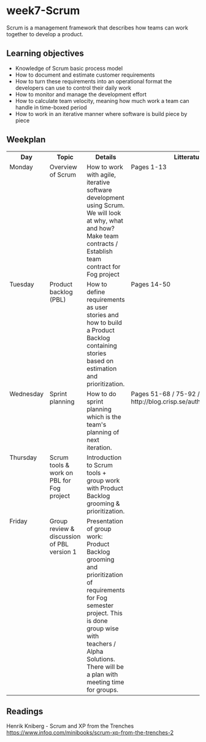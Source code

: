 <style>
td
{
  vertical-align: top;
}
</style>
# week7-Scrum
Scrum is a management framework that describes how teams can work together to develop a product.

## Learning objectives
- Knowledge of Scrum basic process model
- How to document and estimate customer requirements
- How to turn these requirements into an operational format the developers can use to control their daily work
- How to monitor and manage the development effort 
- How to calculate team velocity, meaning how much work a team can handle in time-boxed period
- How to work in an iterative manner where software is build piece by piece

## Weekplan
<table>
	<tr>
		<th>Day</th>
		<th>Topic</th>
		<th>Details</th>
		<th>Litterature</th>
    </tr>
	<tr>
		<td>Monday</td>
		<td>Overview of Scrum</td>	
		<td>
		How to work with agile, iterative software development using Scrum. We will look at why, what and how?<br>
		Make team contracts / Establish team contract for Fog project
		</td>
		<td>Pages 1-13</td>	
	</tr>
	<tr>
		<td>Tuesday</td>
		<td>Product backlog (PBL)</td>
		<td>
		How to define requirements as user stories and how to build a Product Backlog containing stories based on estimation and prioritization.
		</td>
		<td>Pages 14-50</td>	
	</tr>
	<tr>
		<td>Wednesday</td>
		<td>Sprint planning</td>	
		<td>
		How to do sprint planning which is the team's planning of next iteration.
		</td>
		<td>Pages 51-68 / 75-92 / Video: http://blog.crisp.se/author/henrikkniberg</td>	
	</tr>
	<tr>
		<td>Thursday</td>
		<td>Scrum tools & work on PBL for Fog project</td>	
		<td>
		Introduction to Scrum tools + group work with Product Backlog grooming & prioritization.
		</td>
		<td></td>	
	</tr>
	<tr>
		<td>Friday</td>
		<td>Group review & discussion of PBL version 1</td>	
		<td>
		Presentation of group work: Product Backlog grooming and prioritization of requirements for Fog semester project. This is done group wise with teachers / Alpha Solutions. There will be a plan with meeting time for groups.
		</td>
		<td></td>	
	</tr>
</table>

## Readings
Henrik Kniberg - Scrum and XP from the Trenches
https://www.infoq.com/minibooks/scrum-xp-from-the-trenches-2